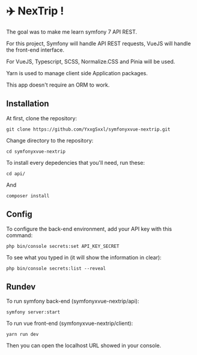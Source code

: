 # ✈️ NexTrip !

The goal was to make me learn symfony 7 API REST.

For this project, Symfony will handle API REST requests, VueJS will handle the front-end interface.

For VueJS, Typescript, SCSS, Normalize.CSS and Pinia will be used.

Yarn is used to manage client side Application packages.

This app doesn't require an ORM to work.

## Installation

At first, clone the repository:

```
git clone https://github.com/YxxgSxxl/symfonyxvue-nextrip.git
```

Change directory to the repository:

```
cd symfonyxvue-nextrip
```

To install every depedencies that you'll need, run these:

```
cd api/
```

And

```
composer install
```

## Config

To configure the back-end environment, add your API key with this command:

```
php bin/console secrets:set API_KEY_SECRET
```

To see what you typed in (it will show the information in clear):

```
php bin/console secrets:list --reveal
```

## Rundev

To run symfony back-end (symfonyxvue-nextrip/api):

```
symfony server:start
```

To run vue front-end (symfonyxvue-nextrip/client):

```
yarn run dev
```

Then you can open the localhost URL showed in your console.
